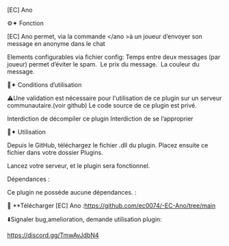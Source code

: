 [EC] Ano


⚙️✦ Fonction

[EC] Ano permet, via la commande </ano <message> >à un joueur d’envoyer son message en anonyme dans le chat  

Elements configurables via fichier config: 
Temps entre deux messages (par joueur) permet d’éviter le spam. 
Le prix du message. 
La couleur du message.


📖✦ Conditions d’utilisation


⚠️Une validation est nécessaire pour l'utilisation de ce plugin sur un serveur communautaire.(voir github)
Le code source de ce plugin est privé.

Interdiction de décompiler ce plugin
Interdiction de se l’approprier


🧰✦ Utilisation

Depuis le GitHub, téléchargez le fichier .dll du plugin.
Placez ensuite ce fichier dans votre dossier Plugins.
 

Lancez votre serveur, et le plugin sera fonctionnel.


Dépendances :

Ce plugin  ne possède aucune dépendances. : 



🔗 **Télécharger [EC] Ano :https://github.com/ec0074/-EC-Ano/tree/main

⬇️Signaler bug,amelioration, demande utilisation plugin:

https://discord.gg/TmwAvJdbN4

